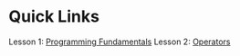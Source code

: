 # Quick Links
Lesson 1: [Programming Fundamentals](https://github.com/Giannasaurus/codechum/tree/main/cp1/lesson1-programming-fundamentals)
Lesson 2: [Operators](https://github.com/Giannasaurus/codechum/tree/main/cp1/lesson2-operators)
